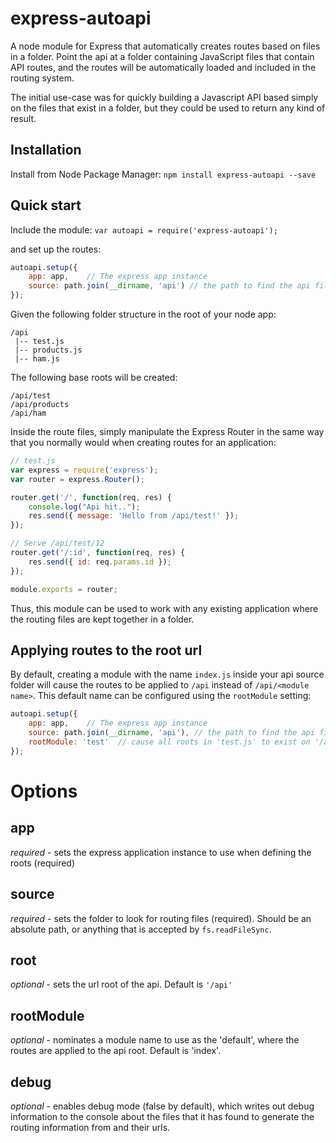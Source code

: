 # express-autoapi

A node module for Express that automatically creates routes based on files in a folder. Point the api at a folder containing JavaScript files that contain API routes, and the routes will be automatically loaded and included in the routing system.

The initial use-case was for quickly building a Javascript API based simply on the files that exist in a folder, but they could be used to return any kind of result.

## Installation
Install from Node Package Manager: `npm install express-autoapi --save`

## Quick start

Include the module:
`var autoapi = require('express-autoapi');`

and set up the routes:
```js
autoapi.setup({
    app: app,    // The express app instance
    source: path.join(__dirname, 'api') // the path to find the api files
});
```
Given the following folder structure in the root of your node app:
```
/api
 |-- test.js
 |-- products.js
 |-- ham.js
```
The following base roots will be created:
```
/api/test
/api/products
/api/ham
```
Inside the route files, simply manipulate the Express Router in the same way that you normally would when creating routes for an application:
```js
// test.js
var express = require('express');
var router = express.Router();

router.get('/', function(req, res) {
	console.log("Api hit..");
	res.send({ message: 'Hello from /api/test!' });
});

// Serve /api/test/12
router.get('/:id', function(req, res) {
    res.send({ id: req.params.id });
});

module.exports = router;
```
Thus, this module can be used to work with any existing application where the routing files are kept together in a folder.

## Applying routes to the root url
By default, creating a module with the name `index.js` inside your api source folder will cause the routes to be applied to `/api` instead of `/api/<module name>`. This default name can be configured using the `rootModule` setting:

```js
autoapi.setup({
    app: app,    // The express app instance
    source: path.join(__dirname, 'api'), // the path to find the api files
    rootModule: 'test'  // cause all roots in 'test.js' to exist on '/api' instead of '/api/test'
});
```

# Options

## app
*required* - sets the express application instance to use when defining the roots (required)

## source
*required* - sets the folder to look for routing files (required). Should be an absolute path, or anything that is accepted by `fs.readFileSync`.

## root
*optional* - sets the url root of the api. Default is `'/api'`

## rootModule
*optional* - nominates a module name to use as the 'default', where the routes are applied to the api root. Default is 'index'.

## debug
*optional* - enables debug mode (false by default), which writes out debug information to the console about the files that it has found to generate the routing information from and their urls.
